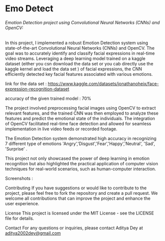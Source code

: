 # Emo Detect

###### Emotion Detection project using Convolutional Neural Networks (CNNs) and OpenCV:

In this project, I implemented a robust Emotion Detection system using state-of-the-art Convolutional Neural Networks (CNNs) and OpenCV. The goal was to accurately identify and classify facial expressions in real-time video streams. Leveraging a deep learning model trained on a kaggle dataset  (either you csn download the data set or you cab directly use the kaggle kernel and load the data set ) of facial expressions, the CNN efficiently detected key facial features associated with various emotions.

link for the data set : https://www.kaggle.com/datasets/jonathanoheix/face-expression-recognition-dataset

accuracy of the given trained model : 70%

The project involved preprocessing facial images using OpenCV to extract relevant features, and the trained CNN was then employed to analyze these features and predict the emotional state of the individuals. The integration of OpenCV facilitated real-time face detection and allowed for seamless implementation in live video feeds or recorded footage.

The Emotion Detection system demonstrated high accuracy in recognizing 7 different type of emotions 'Angry','Disgust','Fear','Happy','Neutral', 'Sad', 'Surprise' .

This project not only showcased the power of deep learning in emotion recognition but also highlighted the practical application of computer vision techniques for real-world scenarios, such as human-computer interaction.

Screenshots :

Contributing If you have suggestions or would like to contribute to the project, please feel free to fork the repository and create a pull request. We welcome all contributions that can improve the project and enhance the user experience.

License This project is licensed under the MIT License - see the LICENSE file for details.

Contact For any questions or inquiries, please contact Aditya Dey at aditya2002dey@gmail.com
